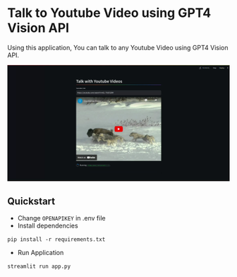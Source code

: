 # Talk to Youtube Video using GPT4 Vision API

Using this application, You can talk to any Youtube Video using GPT4 Vision API.

[![Watch the video](demo_video/demo.png)](demo_video/demo.mp4)

## Quickstart
- Change `OPENAPIKEY` in .env file
- Install dependencies 
```
pip install -r requirements.txt
```
- Run Application
```
streamlit run app.py
```
